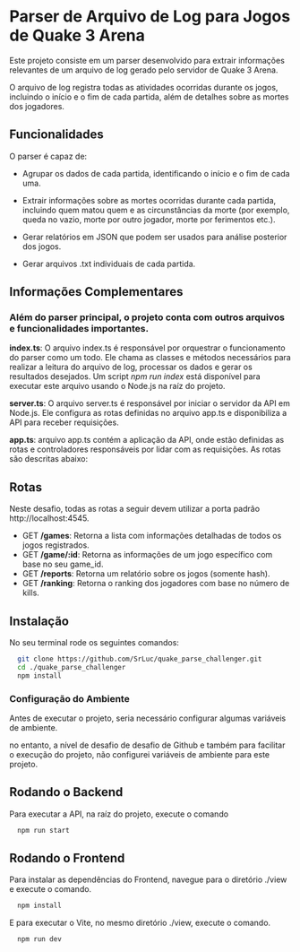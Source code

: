 # Parser de Arquivo de Log para Jogos de Quake 3 Arena

Este projeto consiste em um parser desenvolvido para extrair informações relevantes de um arquivo de log gerado pelo servidor de Quake 3 Arena.

O arquivo de log registra todas as atividades ocorridas durante os jogos, incluindo o início e o fim de cada partida, além de detalhes sobre as mortes dos jogadores.

## Funcionalidades

O parser é capaz de:

- Agrupar os dados de cada partida, identificando o início e o fim de cada uma.

- Extrair informações sobre as mortes ocorridas durante cada partida, incluindo quem matou quem e as circunstâncias da morte (por exemplo, queda no vazio, morte por outro jogador, morte por ferimentos etc.).

- Gerar relatórios em JSON que podem ser usados para análise posterior dos jogos.

- Gerar arquivos .txt individuais de cada partida.

## Informações Complementares

### Além do parser principal, o projeto conta com outros arquivos e funcionalidades importantes.

**index.ts**:
O arquivo index.ts é responsável por orquestrar o funcionamento do parser como um todo.
Ele chama as classes e métodos necessários para realizar a leitura do arquivo de log, processar os dados e gerar os resultados desejados. Um script _npm run index_ está disponível para executar este arquivo usando o Node.js na raíz do projeto.

**server.ts**:
O arquivo server.ts é responsável por iniciar o servidor da API em Node.js.
Ele configura as rotas definidas no arquivo app.ts e disponibiliza a API para receber requisições.

**app.ts**:
arquivo app.ts contém a aplicação da API, onde estão definidas as rotas e controladores responsáveis por lidar com as requisições. As rotas são descritas abaixo:

## Rotas

Neste desafio, todas as rotas a seguir devem utilizar a porta padrão http://localhost:4545.

- GET **/games**: Retorna a lista com informações detalhadas de todos os jogos registrados.
- GET **/game/:id**: Retorna as informações de um jogo específico com base no seu game_id.
- GET **/reports**: Retorna um relatório sobre os jogos (somente hash).
- GET **/ranking**: Retorna o ranking dos jogadores com base no número de kills.

## Instalação

No seu terminal rode os seguintes comandos:

```bash
  git clone https://github.com/SrLuc/quake_parse_challenger.git
  cd ./quake_parse_challenger
  npm install

```

### Configuração do Ambiente

Antes de executar o projeto, seria necessário configurar algumas variáveis de ambiente.

no entanto, a nível de desafio de desafio de Github e também para facilitar o execução do projeto, não configurei variáveis de ambiente para este projeto.

## Rodando o Backend

Para executar a API, na raíz do projeto, execute o comando

```bash
  npm run start
```

## Rodando o Frontend

Para instalar as dependências do Frontend, navegue para o diretório ./view e execute o comando.

```bash
  npm install
```

E para executar o Vite, no mesmo diretório ./view, execute o comando.

```bash
  npm run dev
```
